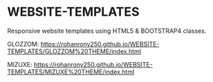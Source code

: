 # WEBSITE-TEMPLATES

Responsive website templates using HTML5 & BOOTSTRAP4 classes.

GLOZZOM: https://rohanrony250.github.io/WEBSITE-TEMPLATES/GLOZZOM%20THEME/index.html

MIZUXE: https://rohanrony250.github.io/WEBSITE-TEMPLATES/MIZUXE%20THEME/index.html
